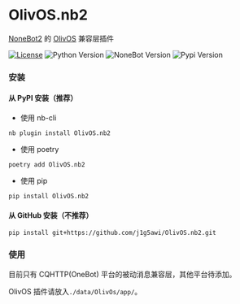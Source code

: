 # OlivOS.nb2

[NoneBot2](https://github.com/nonebot/nonebot2) 的 [OlivOS](https://github.com/OlivOS-Team/OlivOS) 兼容层插件

[![License](https://img.shields.io/github/license/j1g5awi/OlivOS.nb2)](LICENSE)
![Python Version](https://img.shields.io/badge/python-3.7.3+-blue.svg)
![NoneBot Version](https://img.shields.io/badge/nonebot-2.0.0a13+-red.svg)
![Pypi Version](https://img.shields.io/pypi/v/OlivOS.nb2.svg)

### 安装

#### 从 PyPI 安装（推荐）

- 使用 nb-cli  

```
nb plugin install OlivOS.nb2
```

- 使用 poetry

```
poetry add OlivOS.nb2
```

- 使用 pip

```
pip install OlivOS.nb2
```

#### 从 GitHub 安装（不推荐）

```
pip install git+https://github.com/j1g5awi/OlivOS.nb2.git
```

### 使用

目前只有 CQHTTP(OneBot) 平台的被动消息兼容层，其他平台待添加。

OlivOS 插件请放入`./data/OlivOs/app/`。
